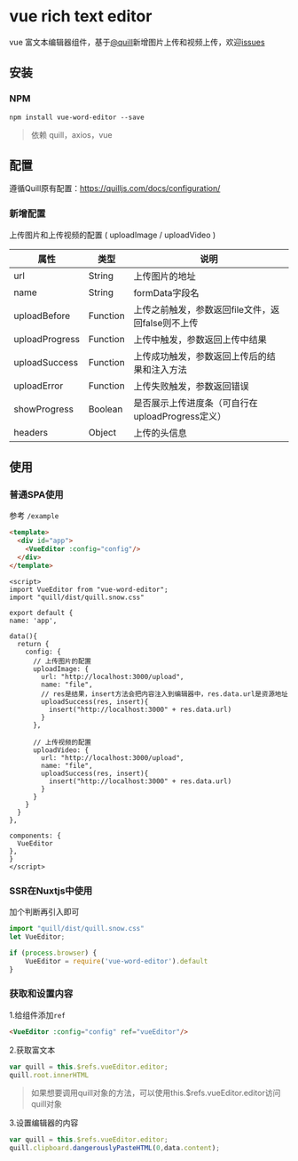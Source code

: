 # vue rich text editor

vue 富文本编辑器组件，基于[@quill](https://quilljs.com)新增图片上传和视频上传，欢迎[issues](https://github.com/hsian/vue-word-editor/issues)



## 安装



### NPM

```
npm install vue-word-editor --save 
```

> 依赖 quill，axios，vue



## 配置

遵循Quill原有配置：https://quilljs.com/docs/configuration/



### 新增配置

上传图片和上传视频的配置 ( uploadImage / uploadVideo )

| 属性           | 类型     | 说明                                              |
| -------------- | -------- | ------------------------------------------------- |
| url            | String   | 上传图片的地址                                    |
| name           | String   | formData字段名                                    |
| uploadBefore   | Function | 上传之前触发，参数返回file文件，返回false则不上传 |
| uploadProgress | Function | 上传中触发，参数返回上传中结果                    |
| uploadSuccess  | Function | 上传成功触发，参数返回上传后的结果和注入方法      |
| uploadError    | Function | 上传失败触发，参数返回错误                        |
| showProgress   | Boolean  | 是否展示上传进度条（可自行在uploadProgress定义）  |
| headers        | Object   | 上传的头信息                                      |



## 使用



### 普通SPA使用

参考 `/example`

````html
<template>
  <div id="app">
    <VueEditor :config="config"/>
  </div>
</template>
````



  ```vue
<script>
import VueEditor from "vue-word-editor";
import "quill/dist/quill.snow.css"

export default {
  name: 'app',

  data(){
    return {
      config: {
        // 上传图片的配置
        uploadImage: {
          url: "http://localhost:3000/upload",
          name: "file",
          // res是结果，insert方法会把内容注入到编辑器中，res.data.url是资源地址
          uploadSuccess(res, insert){
            insert("http://localhost:3000" + res.data.url)
          }
        },
		 
        // 上传视频的配置
        uploadVideo: {
          url: "http://localhost:3000/upload",
          name: "file",
          uploadSuccess(res, insert){
            insert("http://localhost:3000" + res.data.url)
          }
        }
      }
    }
  },

  components: {
    VueEditor
  },
}
</script>
  ```



### SSR在Nuxtjs中使用

加个判断再引入即可

```js
import "quill/dist/quill.snow.css"
let VueEditor;

if (process.browser) {
    VueEditor = require('vue-word-editor').default
}
```



### 获取和设置内容

1.给组件添加`ref`

```html
<VueEditor :config="config" ref="vueEditor"/>
```



2.获取富文本

```js
var quill = this.$refs.vueEditor.editor;
quill.root.innerHTML
```

> 如果想要调用quill对象的方法，可以使用this.$refs.vueEditor.editor访问quill对象



3.设置编辑器的内容

```js
var quill = this.$refs.vueEditor.editor;
quill.clipboard.dangerouslyPasteHTML(0,data.content);
```



